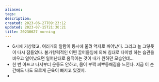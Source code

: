 ```yaml
---
aliases: 
tags: 
description:
created: 2023-06-27T09:23:12
updated: 2023-07-15T21:30:21
title: 20230627 morning
---
```

- 6시에 기상했고, 여러개의 알람이 동시에 울려 억지로 깨어났다. 그리고 늘 그렇듯이 다시 잠들었다. 불가항력적인 어떤 끌어들임에 의해 침대로 다이빙 하는 습관을 비우고 일어났으면 일어난대로 움직이는 것이 내가 원하던 모습인데...
- 한 번 아프고 나서부터 운동도 안하고, 몸이 부쩍 찌뿌등해짐을 느낀다. 지금 이 순간에도 나도 모르게 근육이 빠지고 있겠지.
- 
